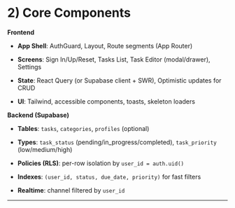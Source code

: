 # **2\) Core Components**

**Frontend**

* **App Shell**: AuthGuard, Layout, Route segments (App Router)

* **Screens**: Sign In/Up/Reset, Tasks List, Task Editor (modal/drawer), Settings

* **State**: React Query (or Supabase client \+ SWR), Optimistic updates for CRUD

* **UI**: Tailwind, accessible components, toasts, skeleton loaders

**Backend (Supabase)**

* **Tables**: `tasks`, `categories`, `profiles` (optional)

* **Types**: `task_status` (pending/in\_progress/completed), `task_priority` (low/medium/high)

* **Policies (RLS)**: per-row isolation by `user_id = auth.uid()`

* **Indexes**: `(user_id, status, due_date, priority)` for fast filters

* **Realtime**: channel filtered by `user_id`

---
